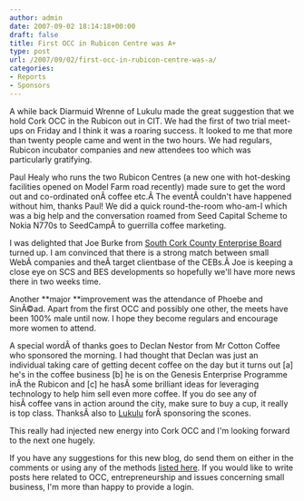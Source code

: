 ```yaml
---
author: admin
date: 2007-09-02 18:14:18+00:00
draft: false
title: First OCC in Rubicon Centre was A+
type: post
url: /2007/09/02/first-occ-in-rubicon-centre-was-a/
categories:
- Reports
- Sponsors
---
```


A while back Diarmuid Wrenne of Lukulu made the great suggestion that we hold Cork OCC in the Rubicon out in CIT. We had the first of two trial meet-ups on Friday and I think it was a roaring success. It looked to me that more than twenty people came and went in the two hours. We had regulars, Rubicon incubator companies and new attendees too which was particularly gratifying.

Paul Healy who runs the two Rubicon Centres (a new one with hot-desking facilities opened on Model Farm road recently) made sure to get the word out and co-ordinated onÂ coffee etc.Â The eventÂ couldn't have happened without him, thanks Paul! We did a quick round-the-room who-am-I which was a big help and the conversation roamed from Seed Capital Scheme to Nokia N770s to SeedCampÂ to guerrilla coffee marketing.

I was delighted that Joe Burke from [South Cork County Enterprise Board](http://www.sceb.ie/) turned up. I am convinced that there is a strong match between small WebÂ companies and theÂ target clientbase of the CEBs.Â Joe is keeping a close eye on SCS and BES developments so hopefully we'll have more news there in two weeks time.

Another **major **improvement was the attendance of Phoebe and SinÃ©ad. Apart from the first OCC and possibly one other, the meets have been 100% male until now. I hope they become regulars and encourage more women to attend.

A special wordÂ of thanks goes to Declan Nestor from Mr Cotton Coffee who sponsored the morning. I had thought that Declan was just an individual taking care of getting decent coffee on the day but it turns out [a] he's in the coffee business [b] he is on the Genesis Enterprise Programme inÂ the Rubicon and [c] he hasÂ some brilliant ideas for leveraging technology to help him sell even more coffee. If you do see any of hisÂ coffee vans in action around the city, make sure to buy a cup, it really is top class. ThanksÂ also to [Lukulu](http://www.lukulu.com/) forÂ sponsoring the scones.

This really had injected new energy into Cork OCC and I'm looking forward to the next one hugely.

If you have any suggestions for this new blog, do send them on either in the comments or using any of the methods [listed here](http://corkopencoffee.com/contact/). If you would like to write posts here related to OCC, entrepreneurship and issues concerning small business, I'm more than happy to provide a login.
